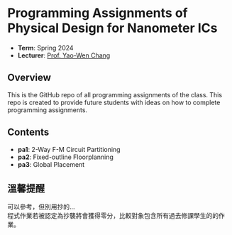# Programming Assignments of Physical Design for Nanometer ICs
- **Term**: Spring 2024
- **Lecturer**: [Prof. Yao-Wen Chang](http://cc.ee.ntu.edu.tw/~ywchang/)

## Overview
This is the GitHub repo of all programming assignments of the class. This repo is created to provide future students with ideas on how to complete programming assignments.

## Contents
- **pa1**: 2-Way F-M Circuit Partitioning
- **pa2**: Fixed-outline Floorplanning
- **pa3**: Global Placement

## 溫馨提醒
可以參考，但別用抄的...  
程式作業若被認定為抄襲將會獲得零分，比較對象包含所有過去修課學生的的作業。